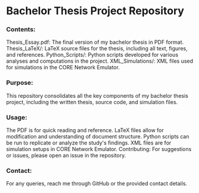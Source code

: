 # Bachelor Thesis Project Repository

### Contents:

Thesis_Essay.pdf: The final version of my bachelor thesis in PDF format.
Thesis_LaTeX/: LaTeX source files for the thesis, including all text, figures, and references.
Python_Scripts/: Python scripts developed for various analyses and computations in the project.
XML_Simulations/: XML files used for simulations in the CORE Network Emulator.

### Purpose:

This repository consolidates all the key components of my bachelor thesis project, including the written thesis, source code, and simulation files.

### Usage:

The PDF is for quick reading and reference.
LaTeX files allow for modification and understanding of document structure.
Python scripts can be run to replicate or analyze the study's findings.
XML files are for simulation setups in CORE Network Emulator.
Contributing:
For suggestions or issues, please open an issue in the repository.

### Contact:
For any queries, reach me through GitHub or the provided contact details.


